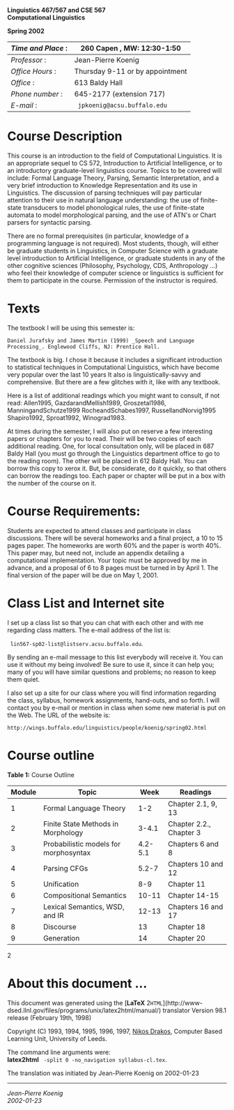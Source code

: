 **Linguistics 467/567 and CSE 567  
Computational Linguistics**

**Spring 2002**

  

  
_Time and Place_ : | **260 Capen** , MW: 12:30-1:50  
---|---  
_Professor_ : | Jean-Pierre Koenig  
_Office Hours_ : | Thursday 9-11 or by appointment  
_Office_ : | 613 Baldy Hall  
_Phone number_ : | 645-2177 (extension 717)  
_E-mail_ : | ` jpkoenig@acsu.buffalo.edu`  
  
  

#  Course Description

This course is an introduction to the field of Computational Linguistics. It
is an appropriate sequel to CS 572, Introduction to Artificial Intelligence,
or to an introductory graduate-level linguistics course. Topics to be covered
will include: Formal Language Theory, Parsing, Semantic Interpretation, and a
very brief introduction to Knowledge Representation and its use in
Linguistics. The discussion of parsing techniques will pay particular
attention to their use in natural language understanding: the use of finite-
state transducers to model phonological rules, the use of finite-state
automata to model morphological parsing, and the use of ATN's or Chart parsers
for syntactic parsing.

There are no formal prerequisites (in particular, knowledge of a programming
language is not required). Most students, though, will either be graduate
students in Linguistics, in Computer Science with a graduate level
introduction to Artificial Intelligence, or graduate students in any of the
other cognitive sciences (Philosophy, Psychology, CDS, Anthropology ...) who
feel their knowledge of computer science or linguistics is sufficient for them
to participate in the course. Permission of the instructor is required.

#  Texts

The textbook I will be using this semester is:

    Daniel Jurafsky and James Martin (1999) _Speech and Language Processing_. Englewood Cliffs, NJ: Prentice Hall. 

The textbook is big. I chose it because it includes a significant introduction
to statistical techniques in Computational Linguistics, which have become very
popular over the last 10 years It also is linguistically-savvy and
comprehensive. But there are a few glitches with it, like with any textbook.

Here is a list of additional readings which you might want to consult, if not
read: Allen1995, GazdarandMellish1989, Groszetal1986, ManningandSchutze1999
RocheandSchabes1997, RussellandNorvig1995 Shapiro1992, Sproat1992,
Winograd1983.

  
At times during the semester, I will also put on reserve a few interesting
papers or chapters for you to read. Their will be two copies of each
additional reading. One, for local consultation only, will be placed in 687
Baldy Hall (you must go through the Linguistics department office to go to the
reading room). The other will be placed in 612 Baldy Hall. You can borrow this
copy to xerox it. But, be considerate, do it quickly, so that others can
borrow the readings too. Each paper or chapter will be put in a box with the
number of the course on it.

#  Course Requirements:

Students are expected to attend classes and participate in class discussions.
There will be several homeworks and a final project, a 10 to 15 pages paper.
The homeworks are worth 60% and the paper is worth 40%. This paper may, but
need not, include an appendix detailing a computational implementation. Your
topic must be approved by me in advance, and a proposal of 6 to 8 pages must
be turned in by April 1. The final version of the paper will be due on May 1,
2001.

#  Class List and Internet site

I set up a class list so that you can chat with each other and with me
regarding class matters. The e-mail address of the list is:

` lin567-sp02-list@listserv.acsu.buffalo.edu`.

By sending an e-mail message to this list everybody will receive it. You can
use it without my being involved! Be sure to use it, since it can help you;
many of you will have similar questions and problems; no reason to keep them
quiet.

I also set up a site for our class where you will find information regarding
the class, syllabus, homework assignments, hand-outs, and so forth. I will
contact you by e-mail or mention in class when some new material is put on the
Web. The URL of the website is:

`http://wings.buffalo.edu/linguistics/people/koenig/spring02.html`

#  Course outline

  

**Table 1:** Course Outline

  
| **Module** | **Topic** | **Week** | **Readings**  
---|---|---|---  
1 | Formal Language Theory | 1-2 | Chapter 2.1, 9, 13  
2 | Finite State Methods in Morphology | 3-4.1 | Chapter 2.2., Chapter 3  
3 | Probabilistic models for morphosyntax | 4.2-5.1 | Chapters 6 and 8  
4 | Parsing CFGs | 5.2-7 | Chapters 10 and 12  
5 | Unification | 8-9 | Chapter 11  
6 | Compositional Semantics | 10-11 | Chapter 14-15  
7 | Lexical Semantics, WSD, and IR | 12-13 | Chapters 16 and 17  
8 | Discourse | 13 | Chapter 18  
9 | Generation | 14 | Chapter 20  
  
  

2

#  About this document ...

This document was generated using the [**LaTeX** 2`HTML`](http://www-
dsed.llnl.gov/files/programs/unix/latex2html/manual/) translator Version 98.1
release (February 19th, 1998)

Copyright (C) 1993, 1994, 1995, 1996, 1997, [Nikos
Drakos](http://cbl.leeds.ac.uk/nikos/personal.html), Computer Based Learning
Unit, University of Leeds.

The command line arguments were:  
**latex2html** ` -split 0 -no_navigation syllabus-cl.tex`.

The translation was initiated by Jean-Pierre Koenig on 2002-01-23  

* * *

_Jean-Pierre Koenig_  
_2002-01-23_

